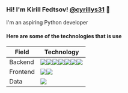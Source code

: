 ### Hi! I'm Kirill Fedtsov! [@cyrillys31](https://t.me/cyrillus31) 👋
I'm an aspiring Python developer  

#### Here are some of the technologies that is use

|Field|Technology|
|-----|----------|
|Backend|<img src="https://img.shields.io/badge/-Python-eebb77?style=for-the-badge&logo=Python"><a href="https://fastapi.tiangolo.com/"><img src="https://img.shields.io/badge/-fastAPI-11458a?style=for-the-badge&logo=FastAPI"></a><img src="https://img.shields.io/badge/-docker-11458a?style=for-the-badge&logo=docker"><img src="https://img.shields.io/badge/-sqlalchemy-eebb77?style=for-the-badge&logo=sqlalchemy"><img src="https://img.shields.io/badge/-bash-11458a?style=for-the-badge&logo=linux"><img src="https://img.shields.io/badge/-git-eebb77?style=for-the-badge&logo=git"><img src="https://img.shields.io/badge/-nginx-11458a?style=for-the-badge&logo=nginx">|
|Frontend|<img src="https://img.shields.io/badge/-HTML-11458a?style=for-the-badge&logo=html5"><img src="https://img.shields.io/badge/-css-eebb77?style=for-the-badge&logo=css3">|
|Data|<img src="https://img.shields.io/badge/-pandas-11458a?style=for-the-badge&logo=pandas">

<!--
**cyrillus31/cyrillus31** is a ✨ _special_ ✨ repository because its `README.md` (this file) appears on your GitHub profile.

Here are some ideas to get you started:

- 🔭 I’m currently working on ...
- 🌱 I’m currently learning ...
- 👯 I’m looking to collaborate on ...
- 🤔 I’m looking for help with ...
- 💬 Ask me about ...
- 📫 How to reach me: ...
- 😄 Pronouns: ...
- ⚡ Fun fact: ...
-->

